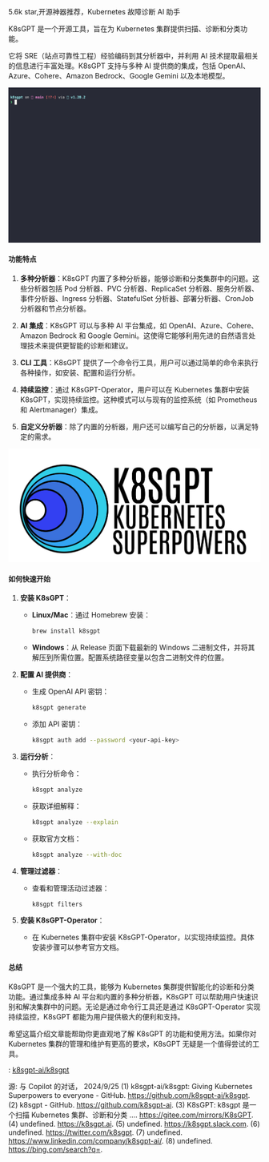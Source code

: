 5.6k star,开源神器推荐，Kubernetes 故障诊断 AI 助手

K8sGPT 是一个开源工具，旨在为 Kubernetes 集群提供扫描、诊断和分类功能。

它将 SRE（站点可靠性工程）经验编码到其分析器中，并利用 AI 技术提取最相关的信息进行丰富处理。K8sGPT 支持与多种 AI 提供商的集成，包括 OpenAI、Azure、Cohere、Amazon Bedrock、Google Gemini 以及本地模型。

![](./demo4.gif)

#### 功能特点

1. **多种分析器**：K8sGPT 内置了多种分析器，能够诊断和分类集群中的问题。这些分析器包括 Pod 分析器、PVC 分析器、ReplicaSet 分析器、服务分析器、事件分析器、Ingress 分析器、StatefulSet 分析器、部署分析器、CronJob 分析器和节点分析器。

2. **AI 集成**：K8sGPT 可以与多种 AI 平台集成，如 OpenAI、Azure、Cohere、Amazon Bedrock 和 Google Gemini。这使得它能够利用先进的自然语言处理技术来提供更智能的诊断和建议。

3. **CLI 工具**：K8sGPT 提供了一个命令行工具，用户可以通过简单的命令来执行各种操作，如安装、配置和运行分析。

4. **持续监控**：通过 K8sGPT-Operator，用户可以在 Kubernetes 集群中安装 K8sGPT，实现持续监控。这种模式可以与现有的监控系统（如 Prometheus 和 Alertmanager）集成。

5. **自定义分析器**：除了内置的分析器，用户还可以编写自己的分析器，以满足特定的需求。
   
![](image.png)

#### 如何快速开始

1. **安装 K8sGPT**：
   - **Linux/Mac**：通过 Homebrew 安装：
     ```sh
     brew install k8sgpt
     ```
   - **Windows**：从 Release 页面下载最新的 Windows 二进制文件，并将其解压到所需位置。配置系统路径变量以包含二进制文件的位置。

2. **配置 AI 提供商**：
   - 生成 OpenAI API 密钥：
     ```sh
     k8sgpt generate
     ```
   - 添加 API 密钥：
     ```sh
     k8sgpt auth add --password <your-api-key>
     ```

3. **运行分析**：
   - 执行分析命令：
     ```sh
     k8sgpt analyze
     ```
   - 获取详细解释：
     ```sh
     k8sgpt analyze --explain
     ```
   - 获取官方文档：
     ```sh
     k8sgpt analyze --with-doc
     ```

4. **管理过滤器**：
   - 查看和管理活动过滤器：
     ```sh
     k8sgpt filters
     ```

5. **安装 K8sGPT-Operator**：
   - 在 Kubernetes 集群中安装 K8sGPT-Operator，以实现持续监控。具体安装步骤可以参考官方文档。

#### 总结

K8sGPT 是一个强大的工具，能够为 Kubernetes 集群提供智能化的诊断和分类功能。通过集成多种 AI 平台和内置的多种分析器，K8sGPT 可以帮助用户快速识别和解决集群中的问题。无论是通过命令行工具还是通过 K8sGPT-Operator 实现持续监控，K8sGPT 都能为用户提供极大的便利和支持。

希望这篇介绍文章能帮助你更直观地了解 K8sGPT 的功能和使用方法。如果你对 Kubernetes 集群的管理和维护有更高的要求，K8sGPT 无疑是一个值得尝试的工具。

: [k8sgpt-ai/k8sgpt](https://github.com/k8sgpt-ai/k8sgpt)

源: 与 Copilot 的对话， 2024/9/25
(1) k8sgpt-ai/k8sgpt: Giving Kubernetes Superpowers to everyone - GitHub. https://github.com/k8sgpt-ai/k8sgpt.
(2) k8sgpt - GitHub. https://github.com/k8sgpt-ai.
(3) K8sGPT: k8sgpt 是一个扫描 Kubernetes 集群、诊断和分类 .... https://gitee.com/mirrors/K8sGPT.
(4) undefined. https://k8sgpt.ai.
(5) undefined. https://k8sgpt.slack.com.
(6) undefined. https://twitter.com/k8sgpt.
(7) undefined. https://www.linkedin.com/company/k8sgpt-ai/.
(8) undefined. https://bing.com/search?q=.